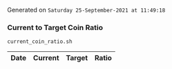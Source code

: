 Generated on `Saturday 25-September-2021 at 11:49:18`

### Current to Target Coin Ratio
`current_coin_ratio.sh`

Date|Current|Target|Ratio
---|---|---|---
